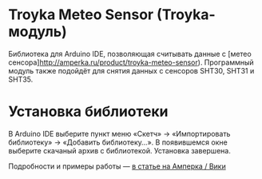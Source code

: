 Troyka Meteo Sensor (Troyka-модуль)
===================================

Библиотека для Arduino IDE, позволяющая считывать данные c [метео сенсора]http://amperka.ru/product/troyka-meteo-sensor).
Программный модуль также подойдёт для снятия данных с сенсоров SHT30, SHT31 и SHT35.

Установка библиотеки
====================

В Arduino IDE выберите пункт меню «Скетч» → «Импортировать библиотеку» →
«Добавить библиотеку…». В появившемся окне выберите скачаный архив с
библиотекой. Установка завершена.

Подробности и примеры работы — [в статье на Амперка / Вики](http://wiki.amperka.ru/продукты:troyka-meteo-sensor)
